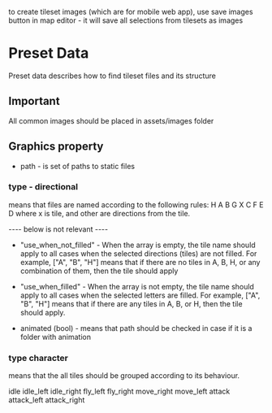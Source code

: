to create tileset images (which are for mobile web app), use save images button in map editor - it will save all selections from tilesets as images

# Preset Data

Preset data describes how to find tileset files and its structure

## Important

All common images should be placed in assets/images folder

## Graphics property

- path - is set of paths to static files

### type - directional

means that files are named according to the following rules:
H A B
G X C
F E D
where x is tile, and other are directions from the tile.

---- below is not relevant ----

- "use_when_not_filled" - When the array is empty, the tile name should apply to all cases when the selected directions (tiles) are not filled. For example, ["A", "B", "H"] means that if there are no tiles in A, B, H, or any combination of them, then the tile should apply

- "use_when_filled" - When the array is not empty, the tile name should apply to all cases when the selected letters are filled. For example, ["A", "B", "H"] means that if there are any tiles in A, B, or H, then the tile should apply.
- animated (bool) - means that path should be checked in case if it is a folder with animation

### type character

means that the all tiles should be grouped according to its behaviour.

idle
idle_left
idle_right
fly_left
fly_right
move_right
move_left
attack
attack_left
attack_right
